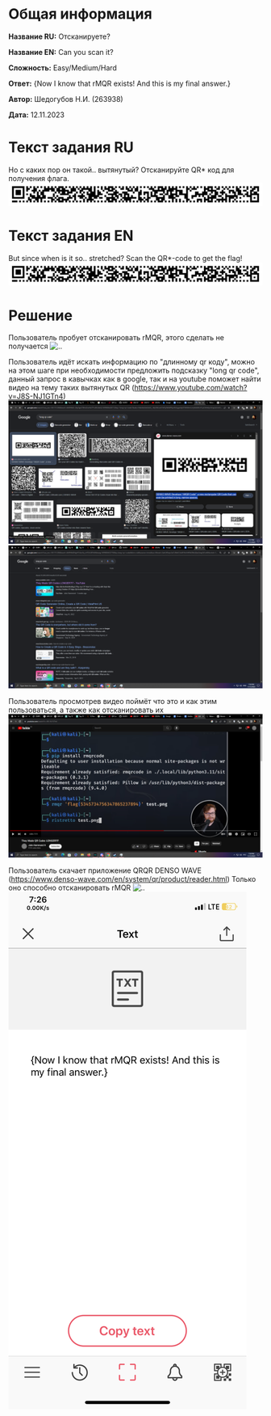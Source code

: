 # Общая информация

**Название RU:** Отсканируете?

**Название EN:** Can you scan it?

**Сложность:** Easy/Medium/Hard

**Ответ:** {Now I know that rMQR exists! And this is my final answer.}

**Автор:** Шедогубов Н.И. (263938)

**Дата:** 12.11.2023

# Текст задания RU
Но с каких пор он такой.. вытянутый? Отсканируйте QR* код для получения флага.
![..](files/qrcode.png)

# Текст задания EN
But since when is it so.. stretched? Scan the QR*-code to get the flag!
![..](files/qrcode.png)

# Решение
Пользователь пробует отсканировать rMQR, этого сделать не получается
![..](files/step1.PNG)


Пользователь идёт искать информацию по "длинному qr коду", можно на этом шаге при необходимости предложить подсказку "long qr code", данный запрос в кавычках как в google, так и на youtube поможет найти видео на тему таких вытянутых QR (https://www.youtube.com/watch?v=J8S-NJ1GTn4)
![..](files/step2.png)
![..](files/step2-1.png)


Пользователь просмотрев видео поймёт что это и как этим пользоваться, а также как отсканировать их
![..](files/step3.png)


Пользователь скачает приложение QRQR DENSO WAVE (https://www.denso-wave.com/en/system/qr/product/reader.html) Только оно способно отсканировать rMQR
![..](files/step4.PNG)
![..](files/step4-1.PNG)
